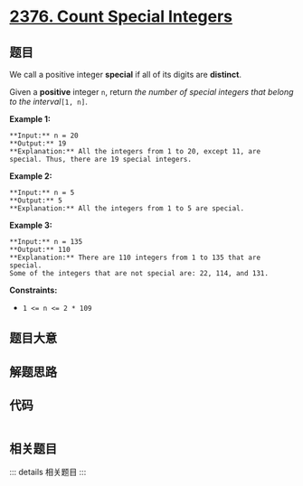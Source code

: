 # [2376. Count Special Integers](https://leetcode.com/problems/count-special-integers)

## 题目

We call a positive integer **special** if all of its digits are **distinct**.

Given a **positive** integer `n`, return _the number of special integers that
belong to the interval_`[1, n]`.



**Example 1:**

    
    
    **Input:** n = 20
    **Output:** 19
    **Explanation:** All the integers from 1 to 20, except 11, are special. Thus, there are 19 special integers.
    

**Example 2:**

    
    
    **Input:** n = 5
    **Output:** 5
    **Explanation:** All the integers from 1 to 5 are special.
    

**Example 3:**

    
    
    **Input:** n = 135
    **Output:** 110
    **Explanation:** There are 110 integers from 1 to 135 that are special.
    Some of the integers that are not special are: 22, 114, and 131.



**Constraints:**

  * `1 <= n <= 2 * 109`


## 题目大意

## 解题思路

## 代码

```javascript

```

## 相关题目

::: details 相关题目
:::
